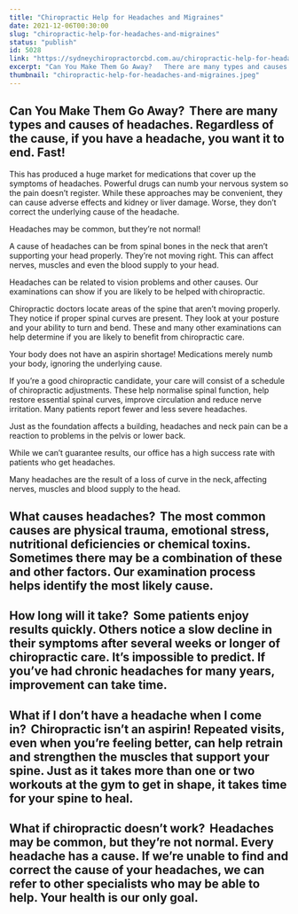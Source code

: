 ```yaml
---
title: "Chiropractic Help for Headaches and Migraines"
date: 2021-12-06T00:30:00
slug: "chiropractic-help-for-headaches-and-migraines"
status: "publish"
id: 5028
link: "https://sydneychiropractorcbd.com.au/chiropractic-help-for-headaches-and-migraines/"
excerpt: "Can You Make Them Go Away?   There are many types and causes of headaches. Regardless of the cause, if you have a headache, you want it to end. Fast!    This has produced a huge market for medications that cover up the symptoms of headaches. Powerful drugs can numb your nervous system so the pain doesn’t register. While […]"
thumbnail: "chiropractic-help-for-headaches-and-migraines.jpeg"
---
```


## Can You Make Them Go Away?  There are many types and causes of headaches. Regardless of the cause, if you have a headache, you want it to end. Fast!   

This has produced a huge market for medications that cover up the symptoms of headaches. Powerful drugs can numb your nervous system so the pain doesn’t register. While these approaches may be convenient, they can cause adverse effects and kidney or liver damage. Worse, they don’t correct the underlying cause of the headache.  

Headaches may be common, but they’re not normal!  

A cause of headaches can be from spinal bones in the neck that aren’t supporting your head properly. They’re not moving right. This can affect nerves, muscles and even the blood supply to your head.  

Headaches can be related to vision problems and other causes. Our examinations can show if you are likely to be helped with chiropractic.  

Chiropractic doctors locate areas of the spine that aren’t moving properly. They notice if proper spinal curves are present. They look at your posture and your ability to turn and bend. These and many other examinations can help determine if you are likely to benefit from chiropractic care.  

Your body does not have an aspirin shortage! Medications merely numb your body, ignoring the underlying cause.  

If you’re a good chiropractic candidate, your care will consist of a schedule of chiropractic adjustments. These help normalise spinal function, help restore essential spinal curves, improve circulation and reduce nerve irritation. Many patients report fewer and less severe headaches.  

Just as the foundation affects a building, headaches and neck pain can be a reaction to problems in the pelvis or lower back.  

While we can’t guarantee results, our office has a high success rate with patients who get headaches. 

Many headaches are the result of a loss of curve in the neck, affecting nerves, muscles and blood supply to the head.  

## What causes headaches?  The most common causes are physical trauma, emotional stress, nutritional deficiencies or chemical toxins. Sometimes there may be a combination of these and other factors. Our examination process helps identify the most likely cause.  

## How long will it take?  Some patients enjoy results quickly. Others notice a slow decline in their symptoms after several weeks or longer of chiropractic care. It’s impossible to predict. If you’ve had chronic headaches for many years, improvement can take time.  

## What if I don’t have a headache when I come in?  Chiropractic isn’t an aspirin! Repeated visits, even when you’re feeling better, can help retrain and strengthen the muscles that support your spine. Just as it takes more than one or two workouts at the gym to get in shape, it takes time for your spine to heal.  

## What if chiropractic doesn’t work?  Headaches may be common, but they’re not normal. Every headache has a cause. If we’re unable to find and correct the cause of your headaches, we can refer to other specialists who may be able to help. Your health is our only goal.
